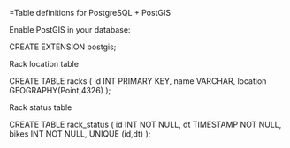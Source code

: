 
=Table definitions for PostgreSQL + PostGIS

Enable PostGIS in your database:

 CREATE EXTENSION postgis;

Rack location table

 CREATE TABLE racks (
  id INT PRIMARY KEY,
  name VARCHAR,
  location GEOGRAPHY(Point,4326)
 );

Rack status table

 CREATE TABLE rack_status (
  id INT NOT NULL,
  dt TIMESTAMP NOT NULL,
  bikes INT NOT NULL,
  UNIQUE (id,dt)
 ); 
